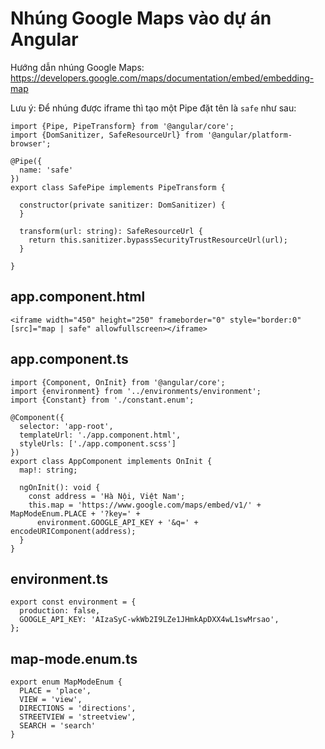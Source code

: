 # Nhúng Google Maps vào dự án Angular

Hướng dẫn nhúng Google Maps: https://developers.google.com/maps/documentation/embed/embedding-map

Lưu ý: Để nhúng được iframe thì tạo một Pipe đặt tên là `safe` như sau:

```
import {Pipe, PipeTransform} from '@angular/core';
import {DomSanitizer, SafeResourceUrl} from '@angular/platform-browser';

@Pipe({
  name: 'safe'
})
export class SafePipe implements PipeTransform {

  constructor(private sanitizer: DomSanitizer) {
  }

  transform(url: string): SafeResourceUrl {
    return this.sanitizer.bypassSecurityTrustResourceUrl(url);
  }

}
```

## app.component.html

`<iframe width="450" height="250" frameborder="0" style="border:0" [src]="map | safe" allowfullscreen></iframe>`

## app.component.ts

```
import {Component, OnInit} from '@angular/core';
import {environment} from '../environments/environment';
import {Constant} from './constant.enum';

@Component({
  selector: 'app-root',
  templateUrl: './app.component.html',
  styleUrls: ['./app.component.scss']
})
export class AppComponent implements OnInit {
  map!: string;

  ngOnInit(): void {
    const address = 'Hà Nội, Việt Nam';
    this.map = 'https://www.google.com/maps/embed/v1/' + MapModeEnum.PLACE + '?key=' +
      environment.GOOGLE_API_KEY + '&q=' + encodeURIComponent(address);
  }
}
```

## environment.ts

```
export const environment = {
  production: false,
  GOOGLE_API_KEY: 'AIzaSyC-wkWb2I9LZe1JHmkApDXX4wL1swMrsao',
};
```

## map-mode.enum.ts

```
export enum MapModeEnum {
  PLACE = 'place',
  VIEW = 'view',
  DIRECTIONS = 'directions',
  STREETVIEW = 'streetview',
  SEARCH = 'search'
}
```
